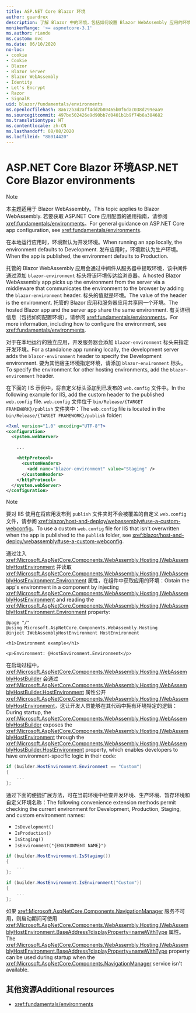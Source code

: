 ```yaml
---
title: ASP.NET Core Blazor 环境
author: guardrex
description: 了解 Blazor 中的环境，包括如何设置 Blazor WebAssembly 应用的环境。
monikerRange: '>= aspnetcore-3.1'
ms.author: riande
ms.custom: mvc
ms.date: 06/10/2020
no-loc:
- cookie
- Cookie
- Blazor
- Blazor Server
- Blazor WebAssembly
- Identity
- Let's Encrypt
- Razor
- SignalR
uid: blazor/fundamentals/environments
ms.openlocfilehash: 8a672b3d2aff4dd2b80465b0f6dac038d299eaa9
ms.sourcegitcommit: 497be502426e9d90bb7d0401b1b9f74b6a384682
ms.translationtype: HT
ms.contentlocale: zh-CN
ms.lasthandoff: 08/08/2020
ms.locfileid: "88014420"
---
```

# <a name="aspnet-core-no-locblazor-environments"></a><span data-ttu-id="14408-103">ASP.NET Core Blazor 环境</span><span class="sxs-lookup"><span data-stu-id="14408-103">ASP.NET Core Blazor environments</span></span>

> [!NOTE]
> <span data-ttu-id="14408-104">本主题适用于 Blazor WebAssembly。</span><span class="sxs-lookup"><span data-stu-id="14408-104">This topic applies to Blazor WebAssembly.</span></span> <span data-ttu-id="14408-105">若要获取 ASP.NET Core 应用配置的通用指南，请参阅 <xref:fundamentals/environments>。</span><span class="sxs-lookup"><span data-stu-id="14408-105">For general guidance on ASP.NET Core app configuration, see <xref:fundamentals/environments>.</span></span>

<span data-ttu-id="14408-106">在本地运行应用时，环境默认为开发环境。</span><span class="sxs-lookup"><span data-stu-id="14408-106">When running an app locally, the environment defaults to Development.</span></span> <span data-ttu-id="14408-107">发布应用时，环境默认为生产环境。</span><span class="sxs-lookup"><span data-stu-id="14408-107">When the app is published, the environment defaults to Production.</span></span>

<span data-ttu-id="14408-108">托管的 Blazor WebAssembly 应用会通过中间件从服务器中提取环境，该中间件通过添加 `blazor-environment` 标头将该环境传达给浏览器。</span><span class="sxs-lookup"><span data-stu-id="14408-108">A hosted Blazor WebAssembly app picks up the environment from the server via a middleware that communicates the environment to the browser by adding the `blazor-environment` header.</span></span> <span data-ttu-id="14408-109">标头的值就是环境。</span><span class="sxs-lookup"><span data-stu-id="14408-109">The value of the header is the environment.</span></span> <span data-ttu-id="14408-110">托管的 Blazor 应用和服务器应用共享同一个环境。</span><span class="sxs-lookup"><span data-stu-id="14408-110">The hosted Blazor app and the server app share the same environment.</span></span> <span data-ttu-id="14408-111">有关详细信息（包括如何配置环境），请参阅 <xref:fundamentals/environments>。</span><span class="sxs-lookup"><span data-stu-id="14408-111">For more information, including how to configure the environment, see <xref:fundamentals/environments>.</span></span>

<span data-ttu-id="14408-112">对于在本地运行的独立应用，开发服务器会添加 `blazor-environment` 标头来指定开发环境。</span><span class="sxs-lookup"><span data-stu-id="14408-112">For a standalone app running locally, the development server adds the `blazor-environment` header to specify the Development environment.</span></span> <span data-ttu-id="14408-113">要为其他宿主环境指定环境，请添加 `blazor-environment` 标头。</span><span class="sxs-lookup"><span data-stu-id="14408-113">To specify the environment for other hosting environments, add the `blazor-environment` header.</span></span>

<span data-ttu-id="14408-114">在下面的 IIS 示例中，将自定义标头添加到已发布的 `web.config` 文件中。</span><span class="sxs-lookup"><span data-stu-id="14408-114">In the following example for IIS, add the custom header to the published `web.config` file.</span></span> <span data-ttu-id="14408-115">`web.config` 文件位于 `bin/Release/{TARGET FRAMEWORK}/publish` 文件夹中：</span><span class="sxs-lookup"><span data-stu-id="14408-115">The `web.config` file is located in the `bin/Release/{TARGET FRAMEWORK}/publish` folder:</span></span>

```xml
<?xml version="1.0" encoding="UTF-8"?>
<configuration>
  <system.webServer>

    ...

    <httpProtocol>
      <customHeaders>
        <add name="blazor-environment" value="Staging" />
      </customHeaders>
    </httpProtocol>
  </system.webServer>
</configuration>
```

> [!NOTE]
> <span data-ttu-id="14408-116">要对 IIS 使用在将应用发布到 `publish` 文件夹时不会被覆盖的自定义 `web.config` 文件，请参阅 <xref:blazor/host-and-deploy/webassembly#use-a-custom-webconfig>。</span><span class="sxs-lookup"><span data-stu-id="14408-116">To use a custom `web.config` file for IIS that isn't overwritten when the app is published to the `publish` folder, see <xref:blazor/host-and-deploy/webassembly#use-a-custom-webconfig>.</span></span>

<span data-ttu-id="14408-117">通过注入 <xref:Microsoft.AspNetCore.Components.WebAssembly.Hosting.IWebAssemblyHostEnvironment> 并读取 <xref:Microsoft.AspNetCore.Components.WebAssembly.Hosting.IWebAssemblyHostEnvironment.Environment> 属性，在组件中获取应用的环境：</span><span class="sxs-lookup"><span data-stu-id="14408-117">Obtain the app's environment in a component by injecting <xref:Microsoft.AspNetCore.Components.WebAssembly.Hosting.IWebAssemblyHostEnvironment> and reading the <xref:Microsoft.AspNetCore.Components.WebAssembly.Hosting.IWebAssemblyHostEnvironment.Environment> property:</span></span>

```razor
@page "/"
@using Microsoft.AspNetCore.Components.WebAssembly.Hosting
@inject IWebAssemblyHostEnvironment HostEnvironment

<h1>Environment example</h1>

<p>Environment: @HostEnvironment.Environment</p>
```

<span data-ttu-id="14408-118">在启动过程中，<xref:Microsoft.AspNetCore.Components.WebAssembly.Hosting.WebAssemblyHostBuilder> 会通过 <xref:Microsoft.AspNetCore.Components.WebAssembly.Hosting.WebAssemblyHostBuilder.HostEnvironment> 属性公开 <xref:Microsoft.AspNetCore.Components.WebAssembly.Hosting.IWebAssemblyHostEnvironment>，这让开发人员能够在其代码中拥有环境特定的逻辑：</span><span class="sxs-lookup"><span data-stu-id="14408-118">During startup, the <xref:Microsoft.AspNetCore.Components.WebAssembly.Hosting.WebAssemblyHostBuilder> exposes the <xref:Microsoft.AspNetCore.Components.WebAssembly.Hosting.IWebAssemblyHostEnvironment> through the <xref:Microsoft.AspNetCore.Components.WebAssembly.Hosting.WebAssemblyHostBuilder.HostEnvironment> property, which enables developers to have environment-specific logic in their code:</span></span>

```csharp
if (builder.HostEnvironment.Environment == "Custom")
{
    ...
};
```

<span data-ttu-id="14408-119">通过下面的便捷扩展方法，可在当前环境中检查开发环境、生产环境、暂存环境和自定义环境名称：</span><span class="sxs-lookup"><span data-stu-id="14408-119">The following convenience extension methods permit checking the current environment for Development, Production, Staging, and custom environment names:</span></span>

* `IsDevelopment()`
* `IsProduction()`
* `IsStaging()`
* `IsEnvironment("{ENVIRONMENT NAME}")`

```csharp
if (builder.HostEnvironment.IsStaging())
{
    ...
};

if (builder.HostEnvironment.IsEnvironment("Custom"))
{
    ...
};
```

<span data-ttu-id="14408-120">如果 <xref:Microsoft.AspNetCore.Components.NavigationManager> 服务不可用，则启动期间可使用 <xref:Microsoft.AspNetCore.Components.WebAssembly.Hosting.IWebAssemblyHostEnvironment.BaseAddress?displayProperty=nameWithType> 属性。</span><span class="sxs-lookup"><span data-stu-id="14408-120">The <xref:Microsoft.AspNetCore.Components.WebAssembly.Hosting.IWebAssemblyHostEnvironment.BaseAddress?displayProperty=nameWithType> property can be used during startup when the <xref:Microsoft.AspNetCore.Components.NavigationManager> service isn't available.</span></span>

## <a name="additional-resources"></a><span data-ttu-id="14408-121">其他资源</span><span class="sxs-lookup"><span data-stu-id="14408-121">Additional resources</span></span>

* <xref:fundamentals/environments>

